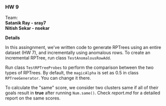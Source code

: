 ### HW 9

Team:
<br><b>Satanik Ray - sray7</b>
<br><b>Nitish Sekar - nsekar</b>

<b>Details</b>

In this assingnment, we've written code to generate RPTrees using an entire dataset (HW 7), and incrementally using anomalous rows. To create an incremental RPTree, run class ```TestAnomalousRowAdd```.  
  
Run class ```TestRPTreeProbes``` to perform the comparison between the two types of RPTrees. By default, the ```magicAlpha``` is set as 0.5 in class ```RPTreeGenerator```. You can change it there.  
  
To calculate the "same" score, we consider two clusters same if all of their goals result in <b>true</b> after running ```Num.same()```. Check <i>report.md</i> for a detailed report on the same scores. 
